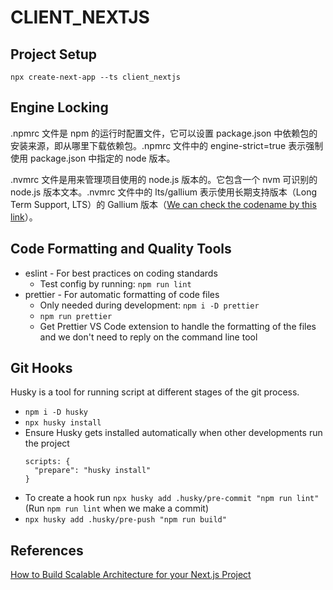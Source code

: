 # CLIENT_NEXTJS

## Project Setup

`npx create-next-app --ts client_nextjs`

## Engine Locking

.npmrc 文件是 npm 的运行时配置文件，它可以设置 package.json 中依赖包的安装来源，即从哪里下载依赖包。.npmrc 文件中的 engine-strict=true 表示强制使用 package.json 中指定的 node 版本。

.nvmrc 文件是用来管理项目使用的 node.js 版本的。它包含一个 nvm 可识别的 node.js 版本文本。.nvmrc 文件中的 lts/gallium 表示使用长期支持版本（Long Term Support, LTS）的 Gallium 版本（[We can check the codename by this link](https://github.com/nodejs/release#release-schedule)）。

## Code Formatting and Quality Tools

- eslint - For best practices on coding standards
  - Test config by running: `npm run lint`
- prettier - For automatic formatting of code files
  - Only needed during development: `npm i -D prettier`
  - `npm run prettier`
  - Get Prettier VS Code extension to handle the formatting of the files and we don't need to reply on the command line tool

## Git Hooks

Husky is a tool for running script at different stages of the git process.

- `npm i -D husky`
- `npx husky install`
- Ensure Husky gets installed automatically when other developments run the project
  ```
  scripts: {
    "prepare": "husky install"
  }
  ```
- To create a hook run `npx husky add .husky/pre-commit "npm run lint"` (Run `npm run lint` when we make a commit)
- `npx husky add .husky/pre-push "npm run build"`

## References

[How to Build Scalable Architecture for your Next.js Project](https://dev.to/alexeagleson/how-to-build-scalable-architecture-for-your-nextjs-project-2pb7)
